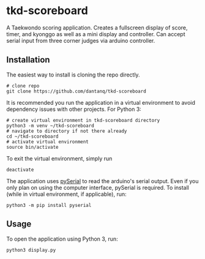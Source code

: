 # tkd-scoreboard
A Taekwondo scoring application. Creates a fullscreen display of score, timer, and kyonggo as well as a mini display and controller. Can accept serial input from three corner judges via arduino controller.
## Installation
The easiest way to install is cloning the repo directly.
```
# clone repo
git clone https://github.com/dantanq/tkd-scoreboard
```
It is recommended you run the application in a virtual environment to avoid dependency issues with other projects. For Python 3:
```
# create virtual environment in tkd-scoreboard directory
python3 -m venv ~/tkd-scoreboard
# navigate to directory if not there already
cd ~/tkd-scoreboard
# activate virtual environment
source bin/activate
```
To exit the virtual environment, simply run
```
deactivate
```
The application uses [pySerial](https://github.com/pyserial/pyserial) to read the arduino's serial output. Even if you only plan on using the computer interface, pySerial is required. To install (while in virtual environment, if applicable), run:
```
python3 -m pip install pyserial
```
## Usage
To open the application using Python 3, run:
```
python3 display.py
```
